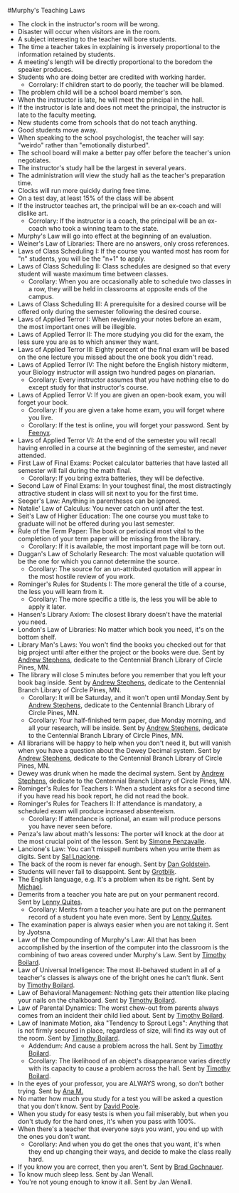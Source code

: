 #Murphy's Teaching Laws
* The clock in the instructor's room will be wrong.
* Disaster will occur when visitors are in the room.
* A subject interesting to the teacher will bore students.
* The time a teacher takes in explaining is inversely proportional to the information retained by students.
* A meeting's length will be directly proportional to the boredom the speaker produces.
* Students who are doing better are credited with working harder.
    * Corrolary: If children start to do poorly, the teacher will be blamed.
* The problem child will be a school board member's son.
* When the instructor is late, he will meet the principal in the hall.
* If the instructor is late and does not meet the principal, the instructor is late to the faculty meeting.
* New students come from schools that do not teach anything.
* Good students move away.
* When speaking to the school psychologist, the teacher will say: "weirdo" rather than "emotionally disturbed".
* The school board will make a better pay offer before the teacher's union negotiates.
* The instructor's study hall be the largest in several years.
* The administration will view the study hall as the teacher's preparation time.
* Clocks will run more quickly during free time.
* On a test day, at least 15% of the class will be absent
* If the instructor teaches art, the principal will be an ex-coach and will dislike art.
    * Corrolary: If the instructor is a coach, the principal will be an ex-coach who took a winning team to the state.
* Murphy's Law will go into effect at the beginning of an evaluation.
* Weiner's Law of Libraries: There are no answers, only cross references.
* Laws of Class Scheduling I: If the course you wanted most has room for "n" students, you will be the "n+1" to apply.
* Laws of Class Scheduling II: Class schedules are designed so that every student will waste maximum time between classes.
    * Corollary: When you are occasionally able to schedule two classes in a row, they will be held in classrooms at opposite ends of the campus.
* Laws of Class Scheduling III: A prerequisite for a desired course will be offered only during the semester following the desired course.
* Laws of Applied Terror I: When reviewing your notes before an exam, the most important ones will be illegible.
* Laws of Applied Terror II: The more studying you did for the exam, the less sure you are as to which answer they want.
* Laws of Applied Terror III:  Eighty percent of the final exam will be based on the one lecture you missed about the one book you didn't read.
* Laws of Applied Terror IV: The night before the English history midterm, your Biology instructor will assign two hundred pages on planarian.
    * Corollary: Every instructor assumes that you have nothing else to do except study for that instructor's course.
* Laws of Applied Terror V: If you are given an open-book exam, you will forget your book.
    * Corollary: If you are given a take home exam, you will forget where you live.
    * Corollary: If the test is online, you will forget your password. Sent by [Feenyx](mailto:feenyx@online.no).
* Laws of Applied Terror VI: At the end of the semester you will recall having enrolled in a course at the beginning of the semester, and never attended.
* First Law of Final Exams: Pocket calculator batteries that have lasted all semester will fail during the math final.
    * Corollary: If you bring extra batteries, they will be defective.
* Second Law of Final Exams: In your toughest final, the most distractingly attractive student in class will sit next to you for the first time.
* Seeger's Law: Anything in parentheses can be ignored.
* Natalie' Law of Calculus: You never catch on until after the test.
* Seit's Law of Higher Education: The one course you must take to graduate will not be offered during you last semester.
* Rule of the Term Paper: The book or periodical most vital to the completion of your term paper will be missing from the library.
    * Corollary: If it is available, the most important page will be torn out.
* Duggan's Law of Scholarly Research: The most valuable quotation will be the one for which you cannot determine the source.
    * Corollary: The source for an un-attributed quotation will appear in the most hostile review of you work.
* Rominger's Rules for Students I: The more general the title of a course, the less you will learn from it.
    * Corollary: The more specific a title is, the less you will be able to apply it later.
* Hansen's Library Axiom: The closest library doesn't have the material you need.
* London's Law of Libraries: No matter which book you need, it's on the bottom shelf.
* Library Man's Laws: You won't find the books you checked out for that big project until after either the project or the books were due. Sent by [Andrew Stephens](mailto:awstephe@mtu.edu), dedicate to the Centennial Branch Library of Circle Pines, MN.
* The library will close 5 minutes before you remember that you left your book bag inside. Sent by [Andrew Stephens](mailto:awstephe@mtu.edu), dedicate to the Centennial Branch Library of Circle Pines, MN.
    * Corollary: It will be Saturday, and it won't open until Monday.Sent by [Andrew Stephens](mailto:awstephe@mtu.edu), dedicate to the Centennial Branch Library of Circle Pines, MN.
    * Corollary: Your half-finished term paper, due Monday morning, and all your research, will be inside. Sent by [Andrew Stephens](mailto:awstephe@mtu.edu), dedicate to the Centennial Branch Library of Circle Pines, MN.
* All librarians will be happy to help when you don't need it, but will vanish when you have a question about the Dewey Decimal system. Sent by [Andrew Stephens](mailto:awstephe@mtu.edu), dedicate to the Centennial Branch Library of Circle Pines, MN.
* Dewey was drunk when he made the decimal system. Sent by [Andrew Stephens](mailto:awstephe@mtu.edu), dedicate to the Centennial Branch Library of Circle Pines, MN.
* Rominger's Rules for Teachers I: When a student asks for a second time if you have read his book report, he did not read the book.
* Rominger's Rules for Teachers II: If attendance is mandatory, a scheduled exam will produce increased absenteeism.
    * Corollary: If attendance is optional, an exam will produce persons you have never seen before.
* Penza's law about math's lessons: The porter will knock at the door at the most crucial point of the lesson. Sent by [Simone Penzavalle](mailto:spenza@softhome.com).
* Lancione's Law: You can't misspell numbers when you write them as digits. Sent by [Sal Lnacione](mailto:slancione@sympatico.ca).
* The back of the room is never far enough. Sent by [Dan Goldstein](mailto:dan151337@hotmail.com).
* Students will never fail to disappoint. Sent by [Grotblik](mailto:grotblik@hotmail.com).
* The English language, e.g. It's a problem when its be right. Sent by [Michael](mailto:michaelwarthan@hptmail.com).
* Demerits from a teacher you hate are put on your permanent record. Sent by [Lenny Quites](mailto:ryokel@coralwave.com).
    * Corollary: Merits from a teacher you hate are put on the permanent record of a student you hate even more. Sent by [Lenny Quites](mailto:ryokel@coralwave.com).
* The examination paper is always easier when you are not taking it. Sent by Jyotsna.
* Law of the Compounding of Murphy's Law: All that has been accomplished by the insertion of the computer into the classroom is the combining of two areas covered under Murphy's
Law. Sent by [Timothy Boilard](mailto:tboil@msn.com).
* Law of Universal Intelligence: The most ill-behaved student in all of a teacher's classes is always one of the bright ones he can't flunk. Sent by [Timothy Boilard](mailto:tboil@msn.com).
* Law of Behavioral Management: Nothing gets their attention like placing your nails on the chalkboard. Sent by [Timothy Boilard](mailto:tboil@msn.com).
* Law of Parental Dynamics: The worst chew-out from parents always comes from an incident their child lied about. Sent by [Timothy Boilard](mailto:tboil@msn.com).
* Law of Inanimate Motion, aka "Tendency to Sprout Legs": Anything that is not firmly secured in place, regardless of size, will find its way out of the room. Sent by [Timothy Boilard](mailto:tboil@msn.com).
    * Addendum: And cause a problem across the hall. Sent by [Timothy Boilard](mailto:tboil@msn.com).
    * Corollary: The likelihood of an object's disappearance varies directly with its capacity to cause a problem across the hall. Sent by [Timothy Boilard](mailto:tboil@msn.com).
* In the eyes of your professor, you are ALWAYS wrong, so don't bother trying. Sent by [Ana M.](mailto:surfwatch03@netscape.net)
* No matter how much you study for a test you will be asked a question that you don't know. Sent by [David Poole](mailto:davidcpoole@hotmail.com).
* When you study for easy tests is when you fail miserably, but when you don't study for the hard ones, it's when you pass with 100%.
* When there's a teacher that everyone says you want, you end up with the ones you don't want.
    * Corollary: And when you do get the ones that you want, it's when they end up changing their ways, and decide to make the class really hard.
* If you know you are correct, then you aren't. Sent by [Brad Gochnauer](mailto:brad_g_837@hotmail.com).
* To know much sleep less. Sent by Jan Wenall.
* You're not young enough to know it all. Sent by Jan Wenall.